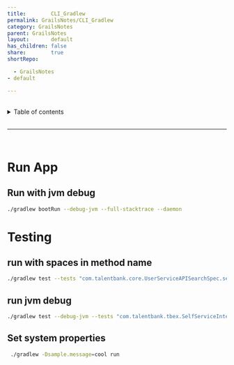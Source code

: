 ```yaml
---
title:        CLI_Gradlew
permalink: GrailsNotes/CLI_Gradlew
category: GrailsNotes
parent: GrailsNotes
layout:       default
has_children: false
share:        true
shortRepo:

  - GrailsNotes
- default

---
```


<br/>    

<details markdown="block">    
<summary>    
Table of contents    
</summary>    
{: .text-delta }    
1. TOC    
{:toc}    
</details>    

<br/>    

***    

<br/>    

# Run App

## Run with jvm debug

``` bash    
./gradlew bootRun --debug-jvm --full-stacktrace --daemon     
```    

# Testing

## run with spaces in method name

``` bash    
./gradlew test --tests "com.talentbank.core.UserServiceAPISearchSpec.search for name Dick with clientSetupIds"    
```    

## run jvm debug

``` bash    
./gradlew test --debug-jvm --tests "com.talentbank.tbex.SelfServiceIntegration.SelfServiceIntegrationControllerSpec.test_rest_no_request_object"  --full-stacktrace    
```    

## Set system properties

``` bash    
 ./gradlew -Dsample.message=cool run    
```